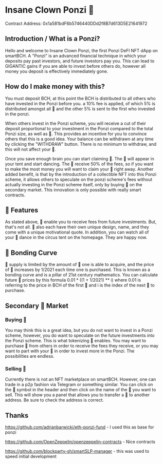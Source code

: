 # Insane Clown Ponzi 🤡

Contract Address: 0x1a581bdF6b5746440DDd2f8B7d613D5E21641972

## Introduction / What is a Ponzi?

Hello and welcome to Insane Clown Ponzi, the first Ponzi DeFI NFT dApp on smartBCH. A "Ponzi" is an advanced financial technique in which your deposits pay past investors, and future investors pay you. This can lead to GIGANTIC gains if you are able to invest before others do, however all money you deposit is effectively immediately gone.

## How do I make money with this?

You must deposit BCH, at this point the BCH is distributed to all others who have invested in the Ponzi before you. a 10% fee is applied, of which 5% is distributed amongst all 🤡 and the other 5% is sent to the first who invested in the ponzi.

When others invest in the Ponzi scheme, you will receive a cut of their deposit proportional to your investment in the Ponzi compared to the total Ponzi size, as well as 🧠. This provides an incentive for you to convince others that this is a good idea. Your balance can be withdrawn at any time by clicking the "WITHDRAW" button. There is no minimum to withdraw, and this will not affect your 🧠.

Once you save enough brain you can start claiming 🤡. The 🤡 will appear in your tent and start dancing. The 🤡 receive 50% of the fees, so if you want to make the most money you will want to claim your 🤡 right away. Another added benefit, is that by the introduction of a collectible NFT into this Ponzi scheme, it allows others to speculate on the ponzi scheme's fees without actually investing in the Ponzi scheme itself, only by buying 🤡 on the secondary market. This innovation is only possible with really smart contracts.

## 🤡 Features
As stated above, 🤡 enable you to receive fees from future investments. But, that's not all. 🤡 also each have their own unique design, name, and they come with a unique motivational quote. In addition, you can watch all of your 🤡 dance in the circus tent on the homepage. They are happy now.

## 🤡 Bonding Curve
🤡 supply is limited by the amount of 🧠 one is able to acquire, and the price of 🤡 increases by 1/2021 each time one is purchased. This is known as a bonding curve and is a pillar of 21st century mathematics. You can calculate future 🤡 prices by this formula 0.01 * ((1 + 1/2021) ** i) where 0.01 is referring to the price in BCH of the first 🤡 and i is the index of the next 🤡 to purchase.

## Secondary 🤡 Market

### Buying 🤡
You may think this is a great idea, but you do not want to invest in a Ponzi scheme, however, you do want to speculate on the future investments into the Ponzi scheme. This is what tokenizing 🤡 enables. You may want to purchase 🤡 from others in order to receive the fees they receive, or you may want to part with your 🤡 in order to invest more in the Ponzi. The possibilities are endless.

### Selling 🤡
Currently there is not an NFT marketplace on smartBCH. However, one can trade in a p2p fashion via Telegram or something similar. You can click on the 🤡 symbol in the header and then click on the name of the 🤡 you want to sell. This will show you a panel that allows you to transfer a 🤡 to another address. Be sure to check the address is correct.

## Thanks

https://github.com/adrianbarwicki/eth-ponzi-fund - I used this as base for ponzi

https://github.com/OpenZeppelin/openzeppelin-contracts - Nice contracts

https://github.com/blockparty-sh/smartSLP-manager - this was used to speed initial development
